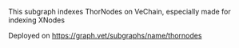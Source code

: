 This subgraph indexes ThorNodes on VeChain, especially made for indexing XNodes

Deployed on https://graph.vet/subgraphs/name/thornodes